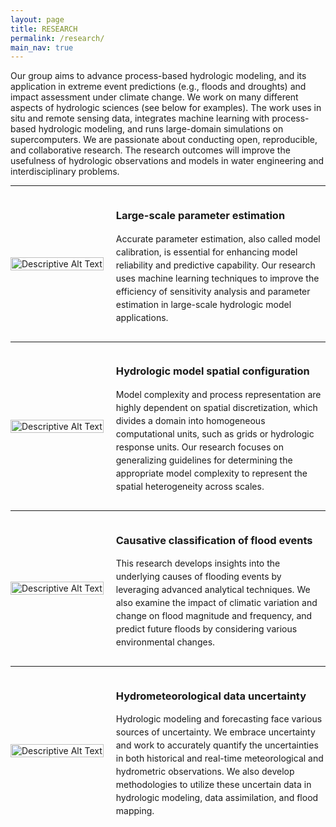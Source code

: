 ```yaml
---
layout: page
title: RESEARCH
permalink: /research/
main_nav: true
---
```


<style>
    .flex-container {
        display: flex;
        align-items: center;
    }

    .image-container {
        margin-right: 20px; /* Reduced margin between image and text */
        flex: 0 1 auto; /* Adjusted flex property to control the size more explicitly */
    }

    .image-container img {
        width: 100%;
        height: auto;
    }

    .text-container {
        flex: 2;
    }

    .text-container p {
        line-height: 1.5;
    }
</style>


<p>
Our group aims to advance process-based hydrologic modeling, and its application in extreme event predictions (e.g., floods and droughts) and impact assessment under climate change. We work on many different aspects of hydrologic sciences (see below for examples). The work uses in situ and remote sensing data, integrates machine learning with process-based hydrologic modeling, and runs large-domain simulations on supercomputers. We are passionate about conducting open, reproducible, and collaborative research. The research outcomes will improve the usefulness of hydrologic observations and models in water engineering and interdisciplinary problems.
</p>

<hr>

<div class="flex-container">
    <div class="image-container">
        <img src="{{ site.baseurl }}/assets/img_research/topic1.jpg" alt="Descriptive Alt Text">
    </div>
    <div class="text-container">
        <h3 id="paragraph1">Large-scale parameter estimation</h3>
        <p>
        Accurate parameter estimation, also called model calibration, is essential for enhancing model reliability and predictive capability. Our research uses machine learning techniques to improve the efficiency of sensitivity analysis and parameter estimation in large-scale hydrologic model applications. 
        </p>
    </div>
</div>

<hr>

<div class="flex-container">
    <div class="image-container">
        <img src="{{ site.baseurl }}/assets/img_research/topic2.jpg" alt="Descriptive Alt Text">
    </div>
    <div class="text-container">
        <h3 id="paragraph2">Hydrologic model spatial configuration</h3>
        <p>
        Model complexity and process representation are highly dependent on spatial discretization, which divides a domain into homogeneous computational units, such as grids or hydrologic response units. Our research focuses on generalizing guidelines for determining the appropriate model complexity to represent the spatial heterogeneity across scales. 
        </p>
    </div>
</div>

<hr>

<div class="flex-container">
    <div class="image-container">
        <img src="{{ site.baseurl }}/assets/img_research/topic3.jpg" alt="Descriptive Alt Text">
    </div>
    <div class="text-container">
        <h3 id="paragraph2">Causative classification of flood events</h3>
        <p>
        This research develops insights into the underlying causes of flooding events by leveraging advanced analytical techniques. We also examine the impact of climatic variation and change on flood magnitude and frequency, and predict future floods by considering various environmental changes.
        </p>
    </div>
</div>

<hr>

<div class="flex-container">
    <div class="image-container">
        <img src="{{ site.baseurl }}/assets/img_research/topic4.jpg" alt="Descriptive Alt Text">
    </div>
    <div class="text-container">
        <h3 id="paragraph2">Hydrometeorological data uncertainty</h3>
        <p>
        Hydrologic modeling and forecasting face various sources of uncertainty. We embrace uncertainty and work to accurately quantify the uncertainties in both historical and real-time meteorological and hydrometric observations. We also develop methodologies to utilize these uncertain data in hydrologic modeling, data assimilation, and flood mapping.
        </p>
    </div>
</div>

